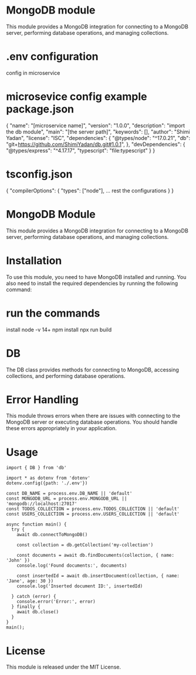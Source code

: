 # MongoDB module
This module provides a MongoDB integration for connecting to a MongoDB server, performing database operations, and managing collections.

# .env configuration
config in microservice

# microsevice config example package.json
{
  "name": "[microservice name]",
  "version": "1.0.0",
  "description": "import the db module",
  "main": "[the server path]",
  "keywords": [],
  "author": "Shimi Yadan",
  "license": "ISC",
  "dependencies": {
    "@types/node": "^17.0.21",
    "db": "git+https://github.com/ShimiYadan/db.git#1.0.1",
  },
  "devDependencies": {
    "@types/express": "^4.17.17",
    "typescript": "file:typescript"
  }
}

# tsconfig.json
{
  "compilerOptions": {
    "types": ["node"],
    ... rest the configurations
  }
}

# MongoDB Module
This module provides a MongoDB integration for connecting to a MongoDB server, performing database operations, and managing collections.

# Installation
To use this module, you need to have MongoDB installed and running. You also need to install the required dependencies by running the following command:

# run the commands
install node -v 14+
npm install
npx run build

# DB
The DB class provides methods for connecting to MongoDB, accessing collections, and performing database operations.

# Error Handling
This module throws errors when there are issues with connecting to the MongoDB server or executing database operations. You should handle these errors appropriately in your application.

# Usage
```
import { DB } from 'db'

import * as dotenv from 'dotenv'
dotenv.config({path: './.env'})

const DB_NAME = process.env.DB_NAME || 'default'
const MONGODB_URL = process.env.MONGODB_URL || 'mongodb://localhost:27017'
const TODOS_COLLECTION = process.env.TODOS_COLLECTION || 'default'
const USERS_COLLECTION = process.env.USERS_COLLECTION || 'default'

async function main() {
  try {
    await db.connectToMongoDB()

    const collection = db.getCollection('my-collection')

    const documents = await db.findDocuments(collection, { name: 'John' })
    console.log('Found documents:', documents)
    
    const insertedId = await db.insertDocument(collection, { name: 'Jane', age: 30 })
    console.log('Inserted document ID:', insertedId)

  } catch (error) {
    console.error('Error:', error)
  } finally {
    await db.close()
  }
}
main();
```
# License
This module is released under the MIT License.



